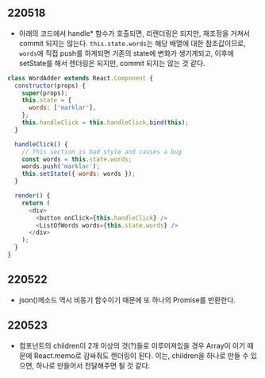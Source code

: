## 220518

- 아래의 코드에서 handle\* 함수가 호출되면, 리렌더링은 되지만, 재조정을 거쳐서 commit 되지는 않는다. `this.state.words`는 해당 배열에 대한 참조값이므로, `words`에 직접 push를 하게되면 기존의 state에 변화가 생기게되고, 이후에 setState를 해서 렌더링은 되지만, commit 되지는 않는 것 같다.

```javascript
class WordAdder extends React.Component {
  constructor(props) {
    super(props);
    this.state = {
      words: ['marklar'],
    };
    this.handleClick = this.handleClick.bind(this);
  }

  handleClick() {
    // This section is bad style and causes a bug
    const words = this.state.words;
    words.push('marklar');
    this.setState({ words: words });
  }

  render() {
    return (
      <div>
        <button onClick={this.handleClick} />
        <ListOfWords words={this.state.words} />
      </div>
    );
  }
}
```

## 220522

- json()메소드 역시 비동기 함수이기 때문에 또 하나의 Promise를 반환한다.

## 220523

- 컴포넌트의 children이 2개 이상의 것(?)들로 이루어져있을 경우 Array이 이기 때문에 React.memo로 감싸줘도 렌더링이 된다. 이는, children을 하나로 만들 수 있으면, 하나로 만들어서 전달해주면 될 것 같다.

